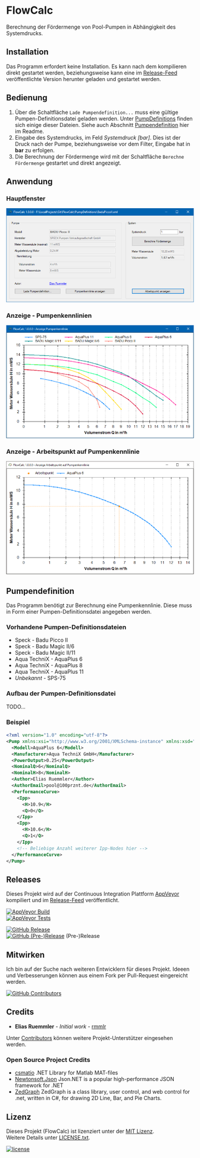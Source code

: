 # FlowCalc

Berechnung der Fördermenge von Pool-Pumpen in Abhängigkeit des Systemdrucks.

## Installation
Das Programm erfordert keine Installation. Es kann nach dem kompilieren direkt gestartet werden, beziehungsweise kann eine im [Release-Feed](https://github.com/100prznt/FlowCalc/releases) veröffentlichte Version herunter geladen und gestartet werden.

## Bedienung
1. Über die Schaltfläche `Lade Pumpendefinition...` muss eine gültige Pumpen-Definitionsdatei geladen werden. Unter [PumpDefinitions](https://github.com/100prznt/FlowCalc/tree/master/PumpDefinitions) finden sich einige dieser Dateien.
Siehe auch Abschnitt [Pumpendefinition](#pumpendefinition) hier im Readme.
2. Eingabe des Systemdrucks, im Feld _Systemdruck [bar]_. Dies ist der Druck nach der Pumpe, beziehungsweise vor dem Filter, Eingabe hat in __bar__ zu erfolgen.
3. Die Berechnung der Fördermenge wird mit der Schaltfläche `Berechne Fördermenge` gestartet und direkt angezeigt.

## Anwendung
### Hauptfenster
![Hauptfenster](docs/FlowCalc_Screen.png)

### Anzeige - Pumpenkennlinien
![Anzeige - Pumpenkennlinien](docs/FlowCalc_PumpPerformanceCurve_Screen.png)

### Anzeige - Arbeitspunkt auf Pumpenkennlinie
![Anzeige - Arbeitspunkt auf Pumpenkennlinie](docs/FlowCalc_PowerPoint_Screen.png)

## Pumpendefinition
Das Programm benötigt zur Berechnung eine Pumpenkennlinie. Diese muss in Form einer Pumpen-Definitionsdatei angegeben werden. 

### Vorhandene Pumpen-Definitionsdateien
* Speck - Badu Picco II
* Speck - Badu Magic II/6
* Speck - Badu Magic II/11
* Aqua TechniX - AquaPlus 6
* Aqua TechniX - AquaPlus 8
* Aqua TechniX - AquaPlus 11
* _Unbekannt_ - SPS-75

### Aufbau der Pumpen-Definitionsdatei
TODO...

### Beispiel
```xml
<?xml version="1.0" encoding="utf-8"?>
<Pump xmlns:xsi="http://www.w3.org/2001/XMLSchema-instance" xmlns:xsd="http://www.w3.org/2001/XMLSchema">
  <Modell>AquaPlus 6</Modell>
  <Manufacturer>Aqua TechniX GmbH</Manufacturer>
  <PowerOutput>0.25</PowerOutput>
  <NominalQ>6</NominalQ>
  <NominalH>8</NominalH>
  <Author>Elias Ruemmler</Author>
  <AuthorEmail>pool@100prznt.de</AuthorEmail>
  <PerformanceCurve>
    <Ipp>
      <H>10.9</H>
      <Q>0</Q>
    </Ipp>
    <Ipp>
      <H>10.6</H>
      <Q>1</Q>
    </Ipp>
    <!-- Beliebige Anzahl weiterer Ipp-Nodes hier -->
  </PerformanceCurve>
</Pump>
```

## Releases
Dieses Projekt wird auf der Continuous Integration Plattform [AppVeyor](https://www.appveyor.com/) kompiliert und im [Release-Feed](https://github.com/100prznt/FlowCalc/releases) veröffentlicht.

[![AppVeyor Build](https://img.shields.io/appveyor/ci/100prznt/flowcalc.svg)](https://ci.appveyor.com/project/100prznt/flowcalc)  
[![AppVeyor Tests](https://img.shields.io/appveyor/tests/100prznt/flowcalc/master.svg)](https://ci.appveyor.com/project/100prznt/flowcalc/build/tests)

[![GitHub Release](https://img.shields.io/github/release/100prznt/FlowCalc.svg)](https://github.com/100prznt/FlowCalc/releases/latest)  
[![GitHub (Pre-)Release](https://img.shields.io/github/release/100prznt/FlowCalc/all.svg)](https://github.com/100prznt/FlowCalc/releases) (Pre-)Release


## Mitwirken

Ich bin auf der Suche nach weiteren Entwicklern für dieses Projekt. Ideeen und Verbesserungen können aus einem Fork per Pull-Request eingereicht werden.

[![GitHub Contributors](https://img.shields.io/github/contributors/100prznt/FlowCalc.svg)](https://github.com/100prznt/FlowCalc/graphs/contributors)


## Credits

* **Elias Ruemmler** - *Initial work* - [rmmlr](https://github.com/rmmlr)

Unter [Contributors](https://github.com/100prznt/FlowCalc/contributors) können weitere Projekt-Unterstützer eingesehen werden.

### Open Source Project Credits

* [csmatio](https://sourceforge.net/projects/csmatio/) .NET Library for Matlab MAT-files 
* [Newtonsoft.Json](https://github.com/JamesNK/Newtonsoft.Json) Json.NET is a popular high-performance JSON framework for .NET
* [ZedGraph](https://www.nuget.org/packages/ZedGraph/) ZedGraph is a class library, user control, and web control for .net, written in C#, for drawing 2D Line, Bar, and Pie Charts.

## Lizenz

Dieses Projekt (FlowCalc) ist lizenziert unter der [MIT Lizenz](http://www.opensource.org/licenses/mit-license.php "Read more about the MIT license form").  
Weitere Details unter [LICENSE.txt](https://github.com/100prznt/FlowCalc/blob/master/LICENSE.txt).

[![license](https://img.shields.io/github/license/100prznt/FlowCalc.svg)](https://github.com/100prznt/FlowCalc/blob/master/LICENSE.txt) 
